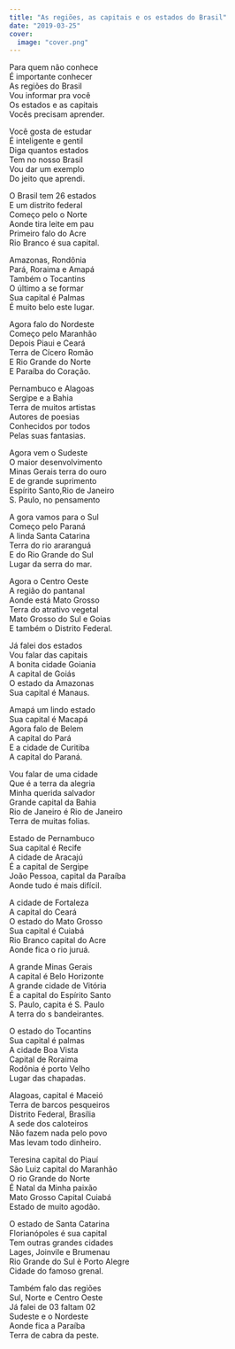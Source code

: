 ```yaml
---
title: "As regiões, as capitais e os estados do Brasil"
date: "2019-03-25"
cover:
  image: "cover.png"
---
```


Para quem não conhece  
É importante conhecer  
As regiões do Brasil  
Vou informar pra você  
Os estados e as capitais  
Vocês precisam   aprender.  

Você gosta de estudar  
É inteligente e gentil  
Diga  quantos estados  
Tem no nosso Brasil  
Vou dar um exemplo  
Do jeito que aprendi.  

O Brasil tem 26 estados  
E um distrito federal  
Começo pelo o Norte  
Aonde tira leite em pau  
Primeiro falo do Acre  
Rio Branco é sua capital.  

Amazonas, Rondônia  
Pará, Roraima e Amapá  
Também o Tocantins  
O último a se formar  
Sua capital é Palmas  
É muito belo este lugar.  

<!-- pagebreak -->

Agora falo do Nordeste  
Começo pelo Maranhão  
Depois Piaui e Ceará  
Terra de Cícero Romão  
E Rio Grande do Norte  
E Paraíba do  Coração.  

Pernambuco e Alagoas  
Sergipe e a  Bahia  
Terra de muitos artistas  
Autores de poesias  
Conhecidos por todos  
Pelas suas fantasias.  

Agora vem o Sudeste  
O maior desenvolvimento  
Minas Gerais terra do ouro  
E de grande suprimento  
Espírito Santo,Rio de Janeiro  
S. Paulo, no pensamento  

A gora vamos para o Sul  
Começo pelo Paraná  
A linda Santa Catarina  
Terra do rio araranguá  
E do Rio Grande do Sul  
Lugar da serra do mar.  

<!-- pagebreak -->

Agora  o Centro Oeste  
A região do pantanal  
Aonde está Mato Grosso  
Terra do atrativo vegetal  
Mato Grosso do Sul e Goias  
E também o Distrito Federal.  

Já falei dos estados  
Vou falar das capitais  
A bonita cidade Goiania  
A capital de Goiás  
O estado da Amazonas  
Sua capital é Manaus.  

Amapá um lindo estado  
Sua capital é Macapá  
Agora falo de Belem  
A capital do Pará  
E a cidade de Curitiba  
A capital do Paraná.  

Vou falar de uma cidade  
Que é a terra da alegria  
Minha querida salvador  
Grande capital da Bahia  
Rio de Janeiro é Rio de Janeiro  
Terra de muitas folias.  

<!-- pagebreak -->

Estado de Pernambuco  
Sua capital é Recife  
A cidade de Aracajú  
É a capital de Sergipe  
João Pessoa, capital da Paraíba  
Aonde tudo é mais difícil.  

A cidade de Fortaleza  
A capital do Ceará  
O estado do Mato Grosso  
Sua capital é Cuiabá  
Rio Branco capital do Acre  
Aonde fica o rio juruá.  

A grande Minas Gerais  
A capital é Belo Horizonte  
A grande cidade de Vitória  
É a capital do Espírito Santo  
S. Paulo, capita é S. Paulo  
A terra do s bandeirantes.  

O estado do Tocantins  
Sua capital é palmas  
A cidade Boa Vista  
Capital de Roraima  
Rodônia é porto Velho  
Lugar das  chapadas.  

<!-- pagebreak -->

Alagoas, capital é Maceió  
Terra de barcos pesqueiros  
Distrito Federal, Brasília  
A sede dos caloteiros  
Não fazem nada pelo povo  
Mas levam todo dinheiro.  

Teresina capital do Piauí  
São Luiz capital do Maranhão  
O rio Grande do Norte  
É Natal da Minha paixão  
Mato Grosso Capital Cuiabá  
Estado de muito agodão.  

O estado de Santa Catarina  
Florianópoles é sua capital  
Tem outras grandes cidades  
Lages, Joinvile e Brumenau  
Rio Grande do Sul è Porto Alegre  
Cidade do famoso grenal.  

Também falo das regiões  
Sul, Norte e Centro Oeste  
Já falei de 03 faltam 02  
Sudeste e o  Nordeste  
Aonde fica a Paraíba  
Terra de cabra da peste.  
